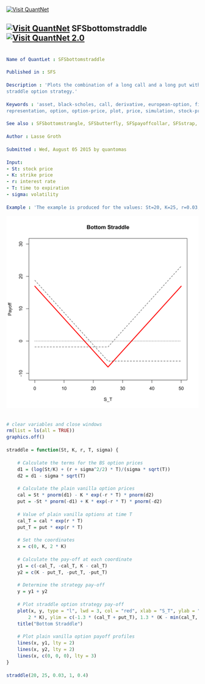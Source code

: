 
[<img src="https://github.com/QuantLet/Styleguide-and-Validation-procedure/blob/master/pictures/banner.png" alt="Visit QuantNet">](http://quantlet.de/index.php?p=info)

## [<img src="https://github.com/QuantLet/Styleguide-and-Validation-procedure/blob/master/pictures/qloqo.png" alt="Visit QuantNet">](http://quantlet.de/) **SFSbottomstraddle** [<img src="https://github.com/QuantLet/Styleguide-and-Validation-procedure/blob/master/pictures/QN2.png" width="60" alt="Visit QuantNet 2.0">](http://quantlet.de/d3/ia)

```yaml

Name of QuantLet : SFSbottomstraddle

Published in : SFS

Description : 'Plots the combination of a long call and a long put with the same strike, i.e. a
straddle option strategy.'

Keywords : 'asset, black-scholes, call, derivative, european-option, financial, graphical
representation, option, option-price, plot, price, simulation, stock-price'

See also : SFSbottomstrangle, SFSbutterfly, SFSpayoffcollar, SFSstrap, SFSstrip

Author : Lasse Groth

Submitted : Wed, August 05 2015 by quantomas

Input: 
- St: stock price
- K: strike price
- r: interest rate
- T: time to expiration
- sigma: volatility

Example : 'The example is produced for the values: St=20, K=25, r=0.03, T=1 and sigma = 0.4.'

```

![Picture1](SFSbottomstraddle-1.png)


```r

# clear variables and close windows
rm(list = ls(all = TRUE))
graphics.off()

straddle = function(St, K, r, T, sigma) {
    
    # Calculate the terms for the BS option prices
    d1 = (log(St/K) + (r + sigma^2/2) * T)/(sigma * sqrt(T))
    d2 = d1 - sigma * sqrt(T)
    
    # Calculate the plain vanilla option prices
    cal = St * pnorm(d1) - K * exp(-r * T) * pnorm(d2)
    put = -St * pnorm(-d1) + K * exp(-r * T) * pnorm(-d2)
    
    # Value of plain vanilla options at time T
    cal_T = cal * exp(r * T)
    put_T = put * exp(r * T)
    
    # Set the coordinates
    x = c(0, K, 2 * K)
    
    # Calculate the pay-off at each coordinate
    y1 = c(-cal_T, -cal_T, K - cal_T)
    y2 = c(K - put_T, -put_T, -put_T)
    
    # Determine the strategy pay-off
    y = y1 + y2
    
    # Plot straddle option strategy pay-off
    plot(x, y, type = "l", lwd = 3, col = "red", xlab = "S_T", ylab = "Payoff", xlim = c(0, 
        2 * K), ylim = c(-1.3 * (cal_T + put_T), 1.3 * (K - min(cal_T, put_T))))
    title("Bottom Straddle")
    
    # Plot plain vanilla option payoff profiles
    lines(x, y1, lty = 2)
    lines(x, y2, lty = 2)
    lines(x, c(0, 0, 0), lty = 3)
}

straddle(20, 25, 0.03, 1, 0.4) 

```
